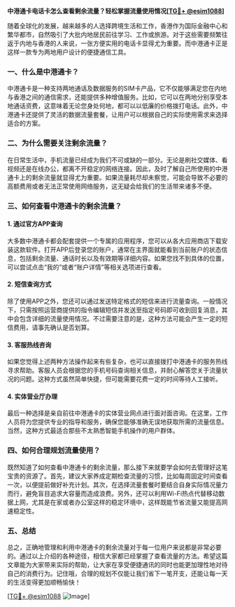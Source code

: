 **中港通卡电话卡怎么查看剩余流量？轻松掌握流量使用情况[[TG💪+ @esim1088](https://t.me/s/esim1088)]**

随着全球化的发展，越来越多的人选择跨境生活和工作，香港作为国际金融中心和繁华都市，自然吸引了大批内地居民前往学习、工作或旅游。对于这些需要频繁往返于内地与香港的人来说，一张方便实用的电话卡显得尤为重要。而中港通卡正是这样一款专为两地用户设计的便捷通信工具。

### 一、什么是中港通卡？

中港通卡是一种支持两地通话及数据服务的SIM卡产品，它不仅能够满足您在内地与香港之间的通信需求，还能提供多种增值服务。比如，它可以在两地分别享受本地通话资费，这意味着无论您身处何地，都可以以低廉的价格拨打电话。此外，中港通卡还提供了灵活的数据流量套餐，让用户可以根据自己的实际使用需求来选择适合的方案。

### 二、为什么需要关注剩余流量？

在日常生活中，手机流量已经成为我们不可或缺的一部分。无论是刷社交媒体、看视频还是在线办公，都离不开稳定的网络连接。因此，及时了解自己所使用的中港通卡上的剩余流量就显得尤为重要。如果流量耗尽却未察觉，可能会导致不必要的高额费用或者无法正常使用网络服务，这无疑会给我们的生活带来诸多不便。

### 三、如何查看中港通卡的剩余流量？

#### 1. 通过官方APP查询

大多数中港通卡都会配套提供一个专属的应用程序，您可以从各大应用商店下载安装这款软件。打开APP后登录您的账户，通常在主界面就能看到当前账户的状态信息，包括剩余流量、通话时长以及有效期等详细内容。如果您找不到具体的位置，可以尝试点击“我的”或者“账户详情”等相关选项进行查看。

#### 2. 短信查询方式

除了使用APP之外，您还可以通过发送特定格式的短信来进行流量查询。一般情况下，只需按照运营商提供的指令编辑短信并发送至指定号码即可收到回复消息，其中会包含详细的流量使用情况。不过需要注意的是，这种方法可能会产生一定的短信费用，请事先确认是否划算。

#### 3. 客服热线咨询

如果您觉得上述两种方法操作起来有些复杂，也可以直接拨打中港通卡的服务热线寻求帮助。客服人员会根据您的手机号码查询相关信息，并耐心解答您关于流量状况的问题。这种方式虽然简单快捷，但可能需要花费一定的时间等待人工接听。

#### 4. 实体营业厅办理

最后一种选择是亲自前往中港通卡的实体营业网点进行面对面咨询。在这里，工作人员将为您提供专业的指导和服务，确保您能够准确无误地获取所需的流量信息。当然，这种方式最适合那些不太熟悉智能手机操作的用户群体。

### 四、如何合理规划流量使用？

既然知道了如何查看中港通卡的剩余流量，那么接下来就要学会如何去管理好这笔宝贵的资源了。首先，建议大家养成定期检查流量的习惯，比如每周固定时间查看一次，以便提前做好补充计划。其次，在选择流量套餐时要结合自身实际情况量力而行，避免盲目追求大容量而造成浪费。另外，还可以利用Wi-Fi热点代替移动数据上网，尤其是在家或者办公室这样的稳定环境中，这样既能节省流量又能提高网速稳定性。

### 五、总结

总之，正确地管理和利用中港通卡的剩余流量对于每一位用户来说都是非常必要的。通过以上介绍的各种途径，相信大家都已经掌握了查看流量的方法。希望这篇文章能为大家带来实际的帮助，让大家在享受便捷通讯的同时也能更加理性地对待自己的消费行为。记住哦，合理的规划不仅能让我们省下一笔开支，还能让每一天的生活变得更加顺畅愉快！

[[TG💪+ @esim1088](https://t.me/s/esim1088) ![Image](https://i.postimg.cc/4NQfJmqS/Snipaste-2025-05-13-00-14-12.png)]